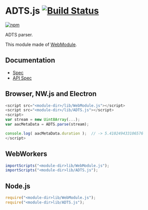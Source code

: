 # ADTS.js [![Build Status](https://travis-ci.org/uupaa/ADTS.js.svg)](https://travis-ci.org/uupaa/ADTS.js)

[![npm](https://nodei.co/npm/uupaa.adts.js.svg?downloads=true&stars=true)](https://nodei.co/npm/uupaa.adts.js/)

ADTS parser.

This module made of [WebModule](https://github.com/uupaa/WebModule).

## Documentation
- [Spec](https://github.com/uupaa/ADTS.js/wiki/)
- [API Spec](https://github.com/uupaa/ADTS.js/wiki/ADTS)

## Browser, NW.js and Electron

```js
<script src="<module-dir>/lib/WebModule.js"></script>
<script src="<module-dir>/lib/ADTS.js"></script>
<script>
var stream = new Uint8Array(...);
var aacMetaData = ADTS.parse(stream);

console.log( aacMetaData.duration );  // -> 5.410249433106576
</script>
```

## WebWorkers

```js
importScripts("<module-dir>lib/WebModule.js");
importScripts("<module-dir>lib/ADTS.js");

```

## Node.js

```js
require("<module-dir>lib/WebModule.js");
require("<module-dir>lib/ADTS.js");

```

